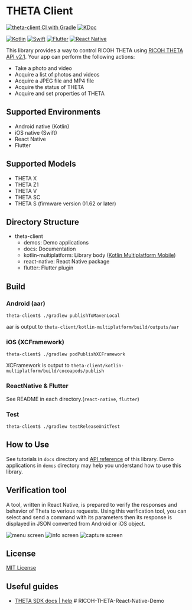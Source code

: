 # THETA Client

[![theta-client CI with Gradle](https://github.com/ricohapi/theta-client/actions/workflows/buildAndTest.yaml/badge.svg)](https://github.com/ricohapi/theta-client/actions/workflows/buildAndTest.yaml)
[![KDoc](https://img.shields.io/badge/API_reference-KDoc-green.svg)](https://ricohapi.github.io/theta-client/)

[![Kotlin](https://img.shields.io/badge/Kotlin-1.9.10-navy.svg?style=flat&logo=kotlin)](https://kotlinlang.org)
[![Swift](https://img.shields.io/badge/for_Swift-5-FF9900.svg)](https://kotlinlang.org)
[![Flutter](https://img.shields.io/badge/for_Flutter->=2.5.0-blue.svg)](https://ricohapi.github.io/theta-client/)
[![React Native](https://img.shields.io/badge/for_React_Native-0.70.8-aqua.svg)](https://ricohapi.github.io/theta-client/)


This library provides a way to control RICOH THETA using [RICOH THETA API v2.1](https://github.com/ricohapi/theta-api-specs/tree/main/theta-web-api-v2.1).
Your app can perform the following actions:
* Take a photo and video
* Acquire a list of photos and videos
* Acquire a JPEG file and MP4 file
* Acquire the status of THETA
* Acquire and set properties of THETA

## Supported Environments
* Android native (Kotlin)
* iOS native (Swift)
* React Native
* Flutter

## Supported Models
* THETA X
* THETA Z1
* THETA V
* THETA SC
* THETA S (firmware version 01.62 or later)

## Directory Structure
* theta-client
  * demos: Demo applications
  * docs: Documentation
  * kotlin-multiplatform: Library body ([Kotlin Multiplatform Mobile](https://kotlinlang.org/docs/multiplatform-mobile-getting-started.html))
  * react-native: React Native package
  * flutter: Flutter plugin

## Build

### Android (aar)
```
theta-client$ ./gradlew publishToMavenLocal
```

aar is output to `theta-client/kotlin-multiplatform/build/outputs/aar`

### iOS (XCFramework)
```
theta-client$ ./gradlew podPublishXCFramework
```

XCFramework is output to `theta-client/kotlin-multiplatform/build/cocoapods/publish`

### ReactNative & Flutter
See README in each directory.(`react-native`, `flutter`)

### Test
```
theta-client$ ./gradlew testReleaseUnitTest
```

## How to Use
See tutorials in `docs` directory and [API reference](https://ricohapi.github.io/theta-client/) of this library.
Demo applications in `demos` directory may help you understand how to use this library.

## Verification tool
A tool, written in React Native, is prepared to verify the responses and behavior of Theta to verious requests.
Using this verification tool, you can select and send a command with its parameters then its response is displayed in JSON converted from Android or iOS object.

![menu screen](docs/assets/screen_menu.jpg)
![info screen](docs/assets/screen_info.jpg)
![capture screen](docs/assets/screen_capture.jpg)

## License

[MIT License](LICENSE)

## Useful guides
* [THETA SDK docs | help](https://theta360developers.github.io/sdk/)
#   R I C O H - T H E T A - R e a c t - N a t i v e - D e m o 
 
 